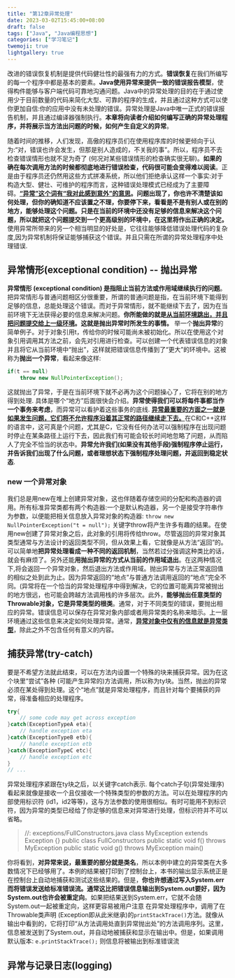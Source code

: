 ```yaml
---
title: "第12章异常处理"
date: 2023-03-02T15:45:00+08:00
draft: false
tags: ["Java", "Java编程思想"]
categories: ["学习笔记"]
twemoji: true
lightgallery: true
---
```

改进的错误恢复机制是提供代码健壮性的最强有力的方式。**错误恢复**在我们所编写的每一个程序中都是基本的要素。**Java使用异常来提供一致的错误报告模型**，使得构件能够与客户端代码可靠地沟通问题。Java中的异常处理的目的在于通过使用少于目前数量的代码来简化大型、可靠的程序的生成，并且通过这种方式可以使你更加自信:你的应用中没有未处理的错误。异常处理是Java中唯一正式的错误报告机制，并且通过编译器强制执行。**本章将向读者介绍如何编写正确的异常处理程序，并将展示当方法出问题的时候，如何产生自定义的异常**。

随着时间的推移，人们发现，高傲的程序员们在使用程序库的时候更倾向于认为:“对，错误也许会发生，但那是别人造成的，不关我的事”。所以，程序员不去检查错误情形也就不足为奇了 (何况对某些错误情形的检查确实很无聊)。**如果的确在每次调用方法的时候都彻底地进行错误检查，代码很可能会变得难以阅读**。正是由于程序员还仍然用这些方式拼凑系统，所以他们拒绝承认这样一个事实:对于构造大型、健壮、可维护的程序而言，这种错误处理模式已经成为了主要障碍。**<u>“异常”这个词有“我对此感到意外”的意思</u>。问题出现了，你也许不清楚该如何处理，但你的确知道不应该置之不理，你要停下来，看看是不是有别人或在别的地方，能够处理这个问题。只是在当前的环境中还没有足够的信息来解决这个问题，所以就把这个问题提交到一个更高级别的环境中，在这里将作出正确的决定。** 使用异常所带来的另一个相当明显的好处是，它往往能够降低错误处理代码的复杂度,因为异常机制将保证能够捕获这个错误。并且只需在所谓的异常处理程序中处理错误.

## 异常情形(exceptional condition) -- 抛出异常
**异常情形 (exceptional condition) 是指阻止当前方法或作用域继续执行的问题**。把异常情形与普通问题相区分很重要，所谓的普通问题是指，在当前环境下能得到足够的信息，总能处理这个错误。而对于异常情形，就不能继续下去了，因为在当前环境下无法获得必要的信息来解决问题。**你所能做的就是<u>从当前环境跳出，并且把问题提交给上一级环境</u>。这就是抛出异常时所发生的事情。**
举一个**抛出异常**的简单例子。对于对象引用t，传给你的时候可能尚未被初始化。所以在使用这个对象引用调用其方法之前，会先对引用进行检查。可以创建一个代表错误信息的对象并且将它从当前环境中“抛出”，这样就把错误信息传播到了“更大”的环境中。这被称为**抛出一个异常**，看起来像这样:
```java
if(t == null)
    throw new NullPointerException();
```
这就抛出了异常，于是在当前环境下就不必再为这个问题操心了，它将在别的地方得到处理. 具体是哪个“地方”后面很快会介绍。**异常使得我们可以将每件事都当作一个事务来考虑**，而异常可以看护着这些事务的底线. <u>**异常最重要的方面之一就是如果发生问题，它们将不允许程序沿着其正常的路径继续走下去。**</u>在C和C++这样的语言中，这可真是个问题，尤其是C，它没有任何办法可以强制程序在出现问题时停止在某条路径上运行下去，因此我们有可能会较长时间地忽略了问题，从而陷人了完全不恰当的状态中。**异常允许我们(如果没有其他手段)强制程序停止运行，并告诉我们出现了什么问题，或者理想状态下强制程序处理问题，并返回到稳定状态**.

### new 一个异常对象
我们总是用new在堆上创建异常对象，这也伴随着存储空间的分配和构造器的调用。所有标准异常类都有两个构造器:一个是默认构造器，另一个是接受字符串作为参数，以便能把相关信息放入异常对象的构造器:
`throw new NullPointerException("t = null");`
关键字throw将产生许多有趣的结果。在使用new创建了异常对象之后，此对象的引用将传给throw。尽管返回的异常对象其类型通常与方法设计的返回类型不同，但从效果上看，它就像是从方法“返回”的。可以简单地**把异常处理看成一种不同的返回机制**，当然若过分强调这种类比的话，就会有麻烦了。另外还能**用抛出异常的方式从当前的作用域退出**。在这两种情况下,将会返回一个异常对象，然后退出方法或作用域。抛出异常与方法正常返回值的相似之处到此为止。因为异常返回的“地点”与普通方法调用返回的“地点”完全不同。(异常将在一个恰当的异常处理程序中得到解决，它的位置可能离异常被抛出的地方很远，也可能会跨越方法调用栈的许多层次。此外，**能够抛出任意类型的Throwable对象，它是异常类型的根类**。通常，对于不同类型的错误，要抛出相应的异常。错误信息可以保存在异常对象内部或者用异常类的名称来暗示。上一层环境通过这些信息来决定如何处理异常。通常，<u>**异常对象中仅有的信息就是异常类型**</u>，除此之外不包含任何有意义的内容。

## 捕获异常(try-catch)
要是不希望方法就此结束，可以在方法内设置一个特殊的块来捕获异常。因为在这个块里“尝试”各种 (可能产生异常的)方法调用，所以称为ty块。当然，抛出的异常必须在某处得到处理。这个“地点”就是异常处理程序，而且针对每个要捕获的异常，得准备相应的处理程序。
```java
try{
    // some code may get across exception
}catch(ExceptionTypeA eta){
    // handle exception eta
}catch(ExceptionTypeB etb){
    // handle exception etb
}catch(ExceptionTypeC etc){
    // handle exception etc
}
// ...
```
异常处理程序紧跟在ty块之后，以关键字catch表示. 每个catch子句(异常处理序)看起来就像是接收一个且仅接收一个特殊类型的参数的方法。可以在处理程序的内部使用标识符 (id1，id2等等)，这与方法参数的使用很相似。有时可能用不到标识符，因为异常的类型已经给了你足够的信息来对异常进行处理，但标识符并不可以省略。
> //: exceptions/FullConstructors.java
> class MyException extends Exception {}
> public class FullConstructors
> public static void f() throws MyException 
> public static void g() throws MyException 
> main()

你将看到，**对异常来说，最重要的部分就是类名**，所以本例中建立的异常类在大多数情况下已经够用了。本例的结果被打印到了控制台上，本书的输出显示系统正是在控制台上自动地捕获和测试这些结果的。但是，**你也许想通过写入System.err而将错误发送给标准错误流。通常这比把错误信息输出到System.out要好，因为System.out也许会被重定向**。如果把结果送到System.err，它就不会随System.out一起被重定向，这样更容易被用户注意
在异常处理程序中，调用了在Throwable类声明 (Exception即从此米继承)的`printStackTrace()`方法。就像从输出中看到的，它将打印“从方法调用处直到异常抛出处”的方法调用序列。这里，信息被发送到了System.out，并自动地被捕获和显示在输出中。但是，如果调用默认版本:
`e.printStackTrace();`
则信息将被输出到标准错误流

## 异常与记录日志(logging)




 